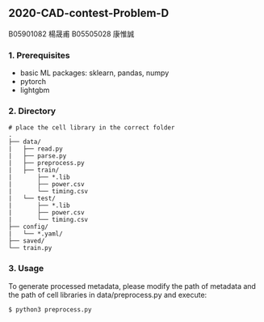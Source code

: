 ## 2020-CAD-contest-Problem-D

B05901082 楊晟甫 B05505028 康惟誠

### 1. Prerequisites

- basic ML packages: sklearn, pandas, numpy
- pytorch
- lightgbm

### 2. Directory

```
# place the cell library in the correct folder
.
├── data/
|   ├── read.py
|   ├── parse.py
|   ├── preprocess.py
|   ├── train/
|		├── *.lib
|		├── power.csv
|		└── timing.csv
|   └── test/
|		├── *.lib
|		├── power.csv
|		└── timing.csv
├── config/
|   └── *.yaml/
├── saved/
└── train.py
```

### 3. Usage

To generate processed metadata, please modify the path of metadata and the path of cell libraries in data/preprocess.py and execute:

```bash
$ python3 preprocess.py
```





